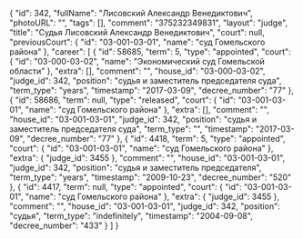 {
    "id": 342,
    "fullName": "Лисовский Александр Венедиктович",
    "photoURL": "",
    "tags": [],
    "comment": "375232349831",
    "layout": "judge",
    "title": "Судья Лисовский Александр Венедиктович",
    "court": null,
    "previousCourt": {
        "id": "03-001-03-01",
        "name": "суд Гомельского района"
    },
    "career": [
        {
            "id": 58685,
            "term": 5,
            "type": "appointed",
            "court": {
                "id": "03-000-03-02",
                "name": "Экономический суд Гомельской области"
            },
            "extra": [],
            "comment": "",
            "house_id": "03-000-03-02",
            "judge_id": 342,
            "position": "судья и заместитель председателя суда",
            "term_type": "years",
            "timestamp": "2017-03-09",
            "decree_number": "77"
        },
        {
            "id": 58686,
            "term": null,
            "type": "released",
            "court": {
                "id": "03-001-03-01",
                "name": "суд Гомельского района"
            },
            "extra": [],
            "comment": "",
            "house_id": "03-001-03-01",
            "judge_id": 342,
            "position": "судья и заместитель председателя суда",
            "term_type": "",
            "timestamp": "2017-03-09",
            "decree_number": "77"
        },
        {
            "id": 4418,
            "term": 5,
            "type": "appointed",
            "court": {
                "id": "03-001-03-01",
                "name": "суд Гомельского района"
            },
            "extra": {
                "judge_id": 3455
            },
            "comment": "",
            "house_id": "03-001-03-01",
            "judge_id": 342,
            "position": "судья и заместитель председателя",
            "term_type": "years",
            "timestamp": "2009-10-23",
            "decree_number": "520"
        },
        {
            "id": 4417,
            "term": null,
            "type": "appointed",
            "court": {
                "id": "03-001-03-01",
                "name": "суд Гомельского района"
            },
            "extra": {
                "judge_id": 3455
            },
            "comment": "",
            "house_id": "03-001-03-01",
            "judge_id": 342,
            "position": "судья",
            "term_type": "indefinitely",
            "timestamp": "2004-09-08",
            "decree_number": "433"
        }
    ]
}